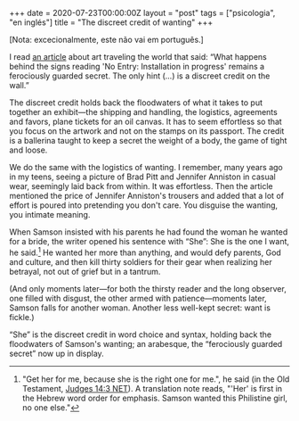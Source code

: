 +++
date = 2020-07-23T00:00:00Z
layout = "post"
tags = ["psicologia", "en inglés"]
title = "The discreet credit of wanting"
+++

[Nota: excecionalmente, este não vai em português.]

I read [an article](https://www.theguardian.com/artanddesign/2019/mar/21/how-to-move-a-masterpiece-secret-business-shipping-priceless-artworks-art-handling) about art traveling the world that said: “What happens behind the signs reading 'No Entry: Installation in progress' remains a ferociously guarded secret. The only hint (...) is a discreet credit on the wall.”

The discreet credit holds back the floodwaters of what it takes to put together an exhibit—the shipping and handling, the logistics, agreements and favors, plane tickets for an oil canvas. It has to seem effortless so that you focus on the artwork and not on the stamps on its passport. The credit is a ballerina taught to keep a secret the weight of a body, the game of tight and loose. 

We do the same with the logistics of wanting. I remember, many years ago in my teens, seeing a picture of Brad Pitt and Jennifer Anniston in casual wear, seemingly laid back from within. It was effortless. Then the article mentioned the price of Jennifer Anniston's trousers and added that a lot of effort is poured into pretending you don't care. You disguise the wanting, you intimate meaning.

When Samson insisted with his parents he had found the woman he wanted for a bride, the writer opened his sentence with “She”: She is the one I want, he said.[^1] He wanted her more than anything, and would defy parents, God and culture, and then kill thirty soldiers for their gear when realizing her betrayal, not out of grief but in a tantrum.

(And only moments later—for both the thirsty reader and the long observer, one filled with disgust, the other armed with patience—moments later, Samson falls for another woman. Another less well-kept secret: want is fickle.)

“She” is the discreet credit in word choice and syntax, holding back the floodwaters of Samson's wanting; an arabesque, the “ferociously guarded secret” now up in display.

[^1]: "Get her for me, because she is the right one for me.", he said (in the Old Testament, [Judges 14:3 NET](https://www.bible.com/107/jdg.14.3.net)). A translation note reads, "'Her' is first in the Hebrew word order for emphasis. Samson wanted this Philistine girl, no one else."
